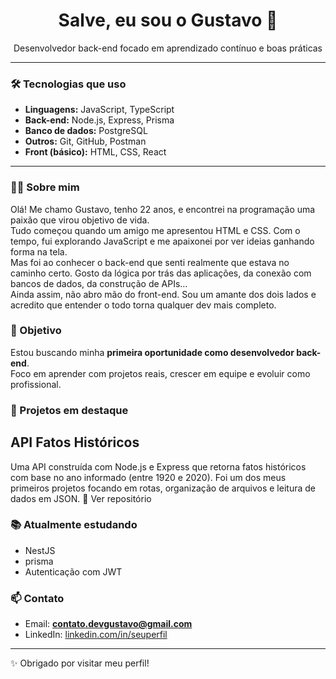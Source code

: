 <h1 align="center">Salve, eu sou o Gustavo 👋</h1>

<p align="center">Desenvolvedor back-end focado em aprendizado contínuo e boas práticas</p>

---

### 🛠️ Tecnologias que uso

- **Linguagens:** JavaScript, TypeScript
- **Back-end:** Node.js, Express, Prisma
- **Banco de dados:** PostgreSQL
- **Outros:** Git, GitHub, Postman
- **Front (básico):** HTML, CSS, React

---
### 👨‍💻 Sobre mim

Olá! Me chamo Gustavo, tenho 22 anos, e encontrei na programação uma paixão que virou objetivo de vida.  
Tudo começou quando um amigo me apresentou HTML e CSS. Com o tempo, fui explorando JavaScript e me apaixonei por ver ideias ganhando forma na tela.  
Mas foi ao conhecer o back-end que senti realmente que estava no caminho certo. Gosto da lógica por trás das aplicações, da conexão com bancos de dados, da construção de APIs…  
Ainda assim, não abro mão do front-end. Sou um amante dos dois lados e acredito que entender o todo torna qualquer dev mais completo.

### 🎯 Objetivo

Estou buscando minha **primeira oportunidade como desenvolvedor back-end**.  
Foco em aprender com projetos reais, crescer em equipe e evoluir como profissional.


### 🚧 Projetos em destaque

## API Fatos Históricos
Uma API construída com Node.js e Express que retorna fatos históricos com base no ano informado (entre 1920 e 2020). Foi um dos meus primeiros projetos focando em rotas, organização de arquivos e leitura de dados em JSON.
🔗 Ver repositório

### 📚 Atualmente estudando

- NestJS
- prisma
- Autenticação com JWT

### 📫 Contato

- Email: **contato.devgustavo@gmail.com**
- LinkedIn: [linkedin.com/in/seuperfil](https://linkedin.com/in/seuperfil](https://www.linkedin.com/public-profile/settings?trk=d_flagship3_profile_self_view_public_profile))

---

✨ Obrigado por visitar meu perfil!
